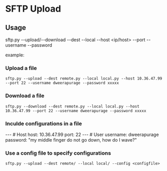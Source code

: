 # SFTP Upload #

## Usage ##
sftp.py --upload/--download --dest <file> --local <file> --host <ip/host> --port <port> --username <name> --password <password>

example:

### Upload a file ###
```
sftp.py --upload --dest remote.py --local local.py --host 10.36.47.99 --port 22 --username dweerapurage --password xxxxx
```

### Download a file ###
```
sftp.py --download --dest remote.py --local local.py --host 10.36.47.99 --port 22 --username dweerapurage --password xxxxx
```

### Inculde configurations in a file ###
--- # Host
   host: 10.36.47.99
   port: 22
--- # User
  username: dweerapurage
  password: "my middle finger do not go down, how do I wave?"


### Use a config file to specify configurations ###
```
sftp.py --upload --dest remote/ --local local/ --config <configfile>
```
